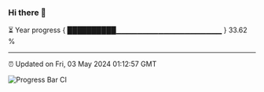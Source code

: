 ### Hi there 👋

⏳ Year progress { ██████████▁▁▁▁▁▁▁▁▁▁▁▁▁▁▁▁▁▁▁▁ } 33.62 %

---

⏰ Updated on Fri, 03 May 2024 01:12:57 GMT

![Progress Bar CI](https://github.com/liununu/liununu/workflows/Progress%20Bar%20CI/badge.svg)
